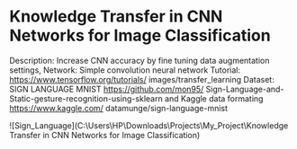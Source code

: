 # Knowledge Transfer in CNN Networks for Image Classification
Description: Increase CNN accuracy by fine tuning data
augmentation settings,
Network: Simple convolution neural network
Tutorial: https://www.tensorflow.org/tutorials/
images/transfer_learning
Dataset: SIGN LANGUAGE MNIST
https://github.com/mon95/
Sign-Language-and-Static-gesture-recognition-using-sklearn
and Kaggle data formating https://www.kaggle.com/
datamunge/sign-language-mnist

![Sign_Language](C:\Users\HP\Downloads\Projects\My_Project\Knowledge Transfer in CNN Networks for Image Classification)
